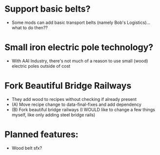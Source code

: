 # Support basic belts?
- Some mods can add basic transport belts (namely Bob's Logistics)... what to do then??

# Small iron electric pole technology?
- With AAI Industry, there's not much of a reason to use small (wood) electric poles outside of cost

# Fork Beautiful Bridge Railways
- They add wood to recipes without checking if already present
- (A) Move recipe change to data-final-fixes and add dependency
- (B) Fork beautiful bridge railways (I WOULD like to change a few things myself, like only adding steel bridge rails)

# Planned features:
- Wood belt sfx?
